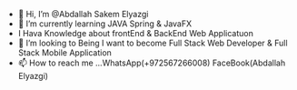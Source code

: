 - 👋 Hi, I’m @Abdallah Sakem Elyazgi
- 🌱 I’m currently learning JAVA Spring & JavaFX 
- I Hava Knowledge about frontEnd & BackEnd Web Applicatuon
- 💞️ I’m looking to Being I want to become Full Stack Web Developer & Full Stack Mobile Application
- 📫 How to reach me ...WhatsApp(+972567266008) FaceBook(Abdallah Elyazgi)

<!---
AbYazgi2003/AbYazgi2003 is a ✨ special ✨ repository because its `README.md` (this file) appears on your GitHub profile.
You can click the Preview link to take a look at your changes.
--->
